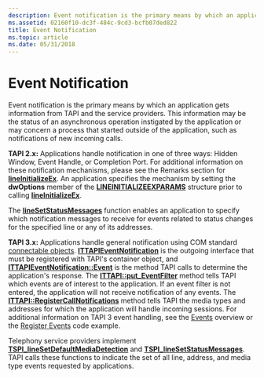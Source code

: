 ```yaml
---
description: Event notification is the primary means by which an application gets information from TAPI and the service providers.
ms.assetid: 02160f10-dc3f-484c-9cd3-bcfb07ded822
title: Event Notification
ms.topic: article
ms.date: 05/31/2018
---
```


# Event Notification

Event notification is the primary means by which an application gets information from TAPI and the service providers. This information may be the status of an asynchronous operation instigated by the application or may concern a process that started outside of the application, such as notifications of new incoming calls.

**TAPI 2.x:** Applications handle notification in one of three ways: Hidden Window, Event Handle, or Completion Port. For additional information on these notification mechanisms, please see the Remarks section for [**lineInitializeEx**](/windows/win32/api/tapi/nf-tapi-lineinitializeexa). An application specifies the mechanism by setting the **dwOptions** member of the [**LINEINITIALIZEEXPARAMS**](/windows/win32/api/tapi/ns-tapi-lineinitializeexparams) structure prior to calling [**lineInitializeEx**](/windows/win32/api/tapi/nf-tapi-lineinitializeexa).

The [**lineSetStatusMessages**](/windows/win32/api/tapi/nf-tapi-linesetstatusmessages) function enables an application to specify which notification messages to receive for events related to status changes for the specified line or any of its addresses.

**TAPI 3.x:** Applications handle general notification using COM standard [connectable objects](../com/events-in-com-and-connectable-objects.md). [**ITTAPIEventNotification**](/windows/desktop/api/Tapi3if/nn-tapi3if-ittapieventnotification) is the outgoing interface that must be registered with TAPI's container object, and [**ITTAPIEventNotification::Event**](/windows/desktop/api/Tapi3if/nf-tapi3if-ittapieventnotification-event) is the method TAPI calls to determine the application's response. The [**ITTAPI::put\_EventFilter**](/windows/desktop/api/tapi3if/nf-tapi3if-ittapi-put_eventfilter) method tells TAPI which events are of interest to the application. If an event filter is not entered, the application will not receive notification of any events. The [**ITTAPI::RegisterCallNotifications**](/windows/desktop/api/tapi3if/nf-tapi3if-ittapi-registercallnotifications) method tells TAPI the media types and addresses for which the application will handle incoming sessions. For additional information on TAPI 3 event handling, see the [Events](events.md) overview or the [Register Events](register-events.md) code example.

Telephony service providers implement [**TSPI\_lineSetDefaultMediaDetection**](/windows/win32/api/tspi/nf-tspi-tspi_linesetdefaultmediadetection) and [**TSPI\_lineSetStatusMessages**](/windows/win32/api/tspi/nf-tspi-tspi_linesetstatusmessages). TAPI calls these functions to indicate the set of all line, address, and media type events requested by applications.

 

 
